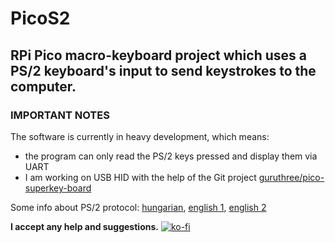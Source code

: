 # PicoS2
## RPi Pico macro-keyboard project which uses a PS/2 keyboard's input to send keystrokes to the computer.

### IMPORTANT NOTES
The software is currently in heavy development, which means:
- the program can only read the PS/2 keys pressed and display them via UART
- I am working on USB HID with the help of the Git project [guruthree/pico-superkey-board](https://github.com/guruthree/pico-superkey-board)

Some info about PS/2 protocol: [hungarian](http://www.vfx.hu/info/atkeyboard.html), [english 1](https://www.avrfreaks.net/sites/default/files/PS2%20Keyboard.pdf), [english 2](https://karooza.net/how-to-interface-a-ps2-keyboard)

**I accept any help and suggestions.**
[![ko-fi](https://ko-fi.com/img/githubbutton_sm.svg)](https://ko-fi.com/Z8Z51YOFC)
